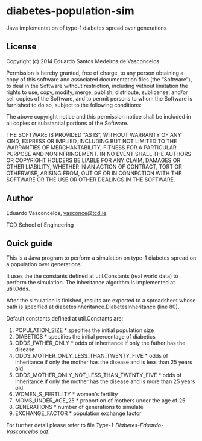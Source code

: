 # diabetes-population-sim
Java implementation of type-1 diabetes spread over generations

## License
Copyright (c) 2014 Eduardo Santos Medeiros de Vasconcelos

Permission is hereby granted, free of charge, to any person obtaining 
a copy of this software and associated documentation files (the 
“Software”), to deal in the Software without restriction, including 
without limitation the rights to use, copy, modify, merge, publish, 
distribute, sublicense, and/or sell copies of the Software, and to 
permit persons to whom the Software is furnished to do so, subject to 
the following conditions:

The above copyright notice and this permission notice shall be included 
in all copies or substantial portions of the Software.

THE SOFTWARE IS PROVIDED “AS IS”, WITHOUT WARRANTY OF ANY KIND, EXPRESS 
OR IMPLIED, INCLUDING BUT NOT LIMITED TO THE WARRANTIES OF 
MERCHANTABILITY, FITNESS FOR A PARTICULAR PURPOSE AND NONINFRINGEMENT. 
IN NO EVENT SHALL THE AUTHORS OR COPYRIGHT HOLDERS BE LIABLE FOR ANY 
CLAIM, DAMAGES OR OTHER LIABILITY, WHETHER IN AN ACTION OF CONTRACT, 
TORT OR OTHERWISE, ARISING FROM, OUT OF OR IN CONNECTION WITH THE 
SOFTWARE OR THE USE OR OTHER DEALINGS IN THE SOFTWARE.

## Author
Eduardo Vasconcelos, vasconce@tcd.ie

TCD School of Engineering

## Quick guide
This is a Java program to perform a simulation on type-1 diabetes spread
on a population over generations.

It uses the the constants defined at util.Constants (real world data) to
perform the simulation. The inheritance algorithm is implemented at
util.Odds.

After the simulation is finished, results are exported to a spreadsheet
whose path is specified at diabetesinheritance.DiabetesInheritance (line 80).

Default constants defined at util.Constants are:

  1. POPULATION_SIZE
    * specifies the initial population size
  2. DIABETICS
    * specifies the initial percentage of diabetics
  3. ODDS_FATHER_ONLY
    * odds of inheritance if only the father has the disease
  4. ODDS_MOTHER_ONLY_LESS_THAN_TWENTY_FIVE
    * odds of inheritance if only the mother has the disease and is less than 25 years old
  5. ODDS_MOTHER_ONLY_NOT_LESS_THAN_TWENTY_FIVE
    * odds of inheritance if only the mother has the disease and is more than 25 years old
  6. WOMEN_S_FERTILITY
    * women's fertility
  7. MOMS_UNDER_AGE_25
    * proportion of mothers under the age of 25
  8. GENERATIONS
    * number of generations to simulate
  9. EXCHANGE_FACTOR
    * population exchange factor

For further detail please refer to file *Type-1-Diabetes-Eduardo-Vasconcelos.pdf*.
